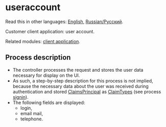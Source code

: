 # useraccount 

Read this in other languages: [English](useraccount.md), [Russian/Русский](useraccount.ru.md). 

Customer client application: user account.

Related modules: [client application](../../frontend/customerclient.md).

## Process description

- The controller processes the request and stores the user data necessary for display on the UI.
- As such, a step-by-step description for this process is not implied, because the necessary data about the user was received during authentication and stored [ClaimsPrincipal](https://learn.microsoft.com/en-us/dotnet/api/system.security.claims.claimsprincipal) as [ClaimTypes](https://learn.microsoft.com/en-us/dotnet/api/system.security.claims.claimtypes) (see process [signin](signin.md)).
- The following fields are displayed:
    - login,
    - email mail,
    - telephone.
